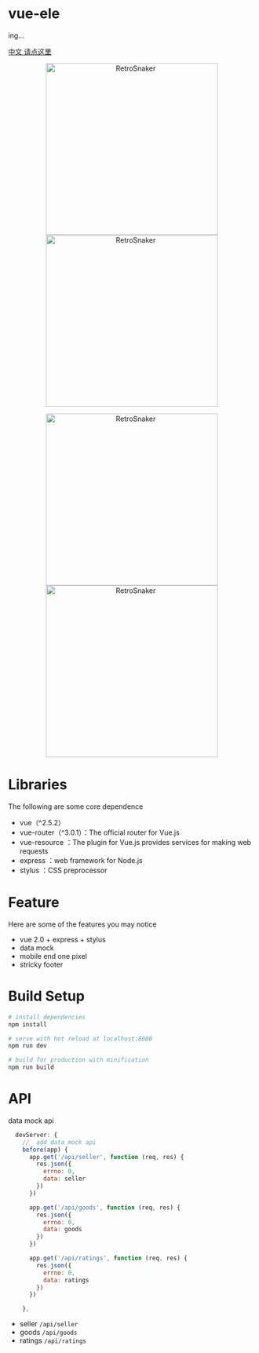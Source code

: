 # vue-ele

ing...

[中文 请点这里](./README-CN.md)

<p align="center">
  <img src="dist/static/images/home.gif" width="350" alt="RetroSnaker" />
  <img src="dist/static/images/pop.gif" width="350" alt="RetroSnaker" />
</p>

<p align="center">
  <img src="dist/static/images/ratings.gif" width="350" alt="RetroSnaker" />
  <img src="dist/static/images/seller.gif" width="350" alt="RetroSnaker" />
</p>



# Libraries
The following are some core dependence
- vue（^2.5.2）
- vue-router（^3.0.1）：The official router for Vue.js
- vue-resource ：The plugin for Vue.js provides services for making web requests
- express ：web framework for Node.js
- stylus ：CSS preprocessor

# Feature
Here are some of the features you may notice
- vue 2.0 + express + stylus
- data mock
- mobile end one pixel
- stricky footer

# Build Setup

```sh
# install dependencies
npm install

# serve with hot reload at localhost:8080
npm run dev

# build for production with minification
npm run build
```

# API
data mock api

```js
  devServer: {
    //  add data mock api 
    before(app) {
      app.get('/api/seller', function (req, res) {
        res.json({
          errno: 0,
          data: seller
        })
      })

      app.get('/api/goods', function (req, res) {
        res.json({
          errno: 0,
          data: goods
        })
      })

      app.get('/api/ratings', function (req, res) {
        res.json({
          errno: 0,
          data: ratings
        })
      })

    },
```
- seller `/api/seller`
- goods `/api/goods`
- ratings `/api/ratings`

